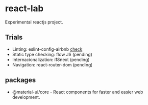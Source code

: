 # react-lab

Experimental reactjs project.

## Trials

- Linting: eslint-config-airbnb [check](https://medium.com/javascript-in-plain-english/set-up-react-js-with-eslint-prettier-and-airbnb-cc015363a7c7)
- Static type checking: flow JS (pending)
- Internacionalization: i18next (pending)
- Navigation: react-router-dom (pending)

## packages

- @material-ui/core - React components for faster and easier web development.
